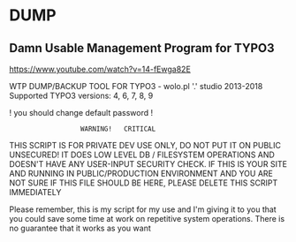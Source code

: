 # DUMP
## Damn Usable Management Program for TYPO3

https://www.youtube.com/watch?v=14-fEwga82E


WTP DUMP/BACKUP TOOL FOR TYPO3 - wolo.pl '.' studio
2013-2018
Supported TYPO3 versions: 4, 6, 7, 8, 9

! you should change default password !

					  WARNING!   CRITICAL

THIS SCRIPT IS FOR PRIVATE DEV USE ONLY, DO NOT PUT IT ON PUBLIC UNSECURED!
IT DOES LOW LEVEL DB / FILESYSTEM OPERATIONS AND DOESN'T HAVE ANY USER-INPUT SECURITY CHECK.
IF THIS IS YOUR SITE AND RUNNING IN PUBLIC/PRODUCTION ENVIRONMENT AND YOU ARE
NOT SURE IF THIS FILE SHOULD BE HERE, PLEASE DELETE THIS SCRIPT IMMEDIATELY

Please remember, this is my script for my use and I'm giving it to you that you could save some
time at work on repetitive system operations. There is no guarantee that it works as you want

